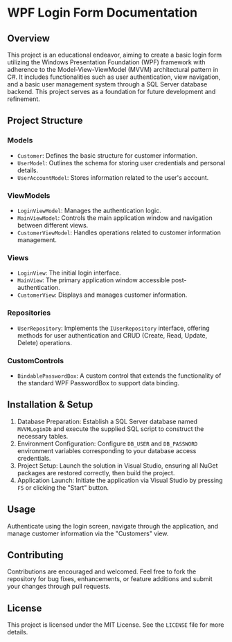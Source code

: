 # WPF Login Form Documentation

## Overview

This project is an educational endeavor, aiming to create a basic login form utilizing the Windows Presentation Foundation (WPF) framework with adherence to the Model-View-ViewModel (MVVM) architectural pattern in C#. It includes functionalities such as user authentication, view navigation, and a basic user management system through a SQL Server database backend. This project serves as a foundation for future development and refinement.

## Project Structure

### Models

- `Customer`: Defines the basic structure for customer information.
- `UserModel`: Outlines the schema for storing user credentials and personal details.
- `UserAccountModel`: Stores information related to the user's account.

### ViewModels

- `LoginViewModel`: Manages the authentication logic.
- `MainViewModel`: Controls the main application window and navigation between different views.
- `CustomerViewModel`: Handles operations related to customer information management.

### Views

- `LoginView`: The initial login interface.
- `MainView`: The primary application window accessible post-authentication.
- `CustomerView`: Displays and manages customer information.

### Repositories

- `UserRepository`: Implements the `IUserRepository` interface, offering methods for user authentication and CRUD (Create, Read, Update, Delete) operations.

### CustomControls

- `BindablePasswordBox`: A custom control that extends the functionality of the standard WPF PasswordBox to support data binding.

## Installation & Setup

1. Database Preparation: Establish a SQL Server database named `MVVMLoginDb` and execute the supplied SQL script to construct the necessary tables.
2. Environment Configuration: Configure `DB_USER` and `DB_PASSWORD` environment variables corresponding to your database access credentials.
3. Project Setup: Launch the solution in Visual Studio, ensuring all NuGet packages are restored correctly, then build the project.
4. Application Launch: Initiate the application via Visual Studio by pressing `F5` or clicking the "Start" button.

## Usage

Authenticate using the login screen, navigate through the application, and manage customer information via the "Customers" view.

## Contributing

Contributions are encouraged and welcomed. Feel free to fork the repository for bug fixes, enhancements, or feature additions and submit your changes through pull requests.

## License

This project is licensed under the MIT License. See the `LICENSE` file for more details.
